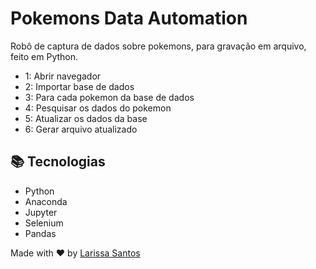 # Pokemons Data Automation
 Robô de captura de dados sobre pokemons, para gravação em arquivo, feito em Python.
 - 1: Abrir navegador
- 2: Importar base de dados
- 3: Para cada pokemon da base de dados
- 4: Pesquisar os dados do pokemon
- 5: Atualizar os dados da base
- 6: Gerar arquivo atualizado
 
 ## :books: Tecnologias
- Python
- Anaconda
- Jupyter
- Selenium
- Pandas


Made with :heart: by [Larissa Santos](https://larissa-santos.vercel.app/)
